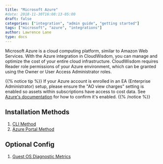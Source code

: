 ```yaml
---
title: "Microsoft Azure"
#date: 2018-11-30T16:08:13-05:00
draft: false
categories: ["integration", "admin guide", "getting started"]
tags: ["microsoft", "azure", "integrations"]
author: Lawrence Lane
type: docs
---
```


Microsoft Azure is a cloud computing platform, similar to Amazon Web Services. With the Azure integration in CloudWisdom, you can manage and optimize the cost of your entire cloud infrastructure. CloudWisdom requires Reader role permissions of your Azure environment, which can be granted using the Owner or User Access Administrator roles.

{{% notice tip %}}
If your Azure account is enrolled in an EA (Enterprise Administrator) setup, please ensure the "AO view charges" setting is enabled so assets within subscriptions have access to cost data. See [Azure's documentation](https://docs.microsoft.com/en-us/azure/cost-management-billing/manage/enterprise-mgmt-grp-troubleshoot-cost-view) for how to confirm it's enabled.
{{% /notice %}}

## Installation Methods
1. [CLI Method][1]
2. [Azure Portal Method][2]

## Optional Config
1. [Guest OS Diagnostic Metrics][3]


[1]:/integrations/microsoft-azure/azure-cli-installation
[2]:/integrations/microsoft-azure/azure-installation
[3]:/integrations/microsoft-azure/azure-enable-guest-os-diagnostic
